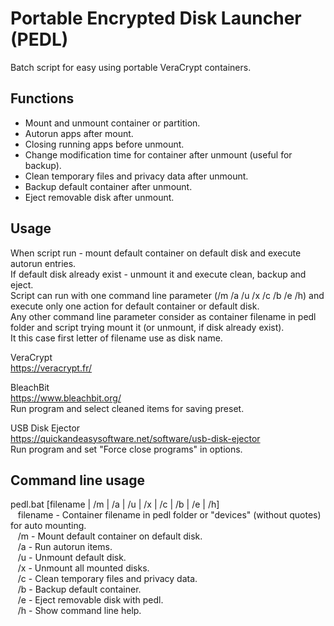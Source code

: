 # Portable Encrypted Disk Launcher (PEDL)
Batch script for easy using portable VeraCrypt containers.

## Functions
- Mount and unmount container or partition.
- Autorun apps after mount.
- Closing running apps before unmount.
- Change modification time for container after unmount (useful for backup).
- Clean temporary files and privacy data after unmount.
- Backup default container after unmount.
- Eject removable disk after unmount.

## Usage
When script run - mount default container on default disk and execute autorun entries.  
If default disk already exist - unmount it and execute clean, backup and eject.  
Script can run with one command line parameter (/m /a /u /x /c /b /e /h) and execute only one action for default container or default disk.  
Any other command line parameter consider as container filename in pedl folder and script trying mount it (or unmount, if disk already exist).  
It this case first letter of filename use as disk name.

VeraCrypt  
https://veracrypt.fr/

BleachBit  
https://www.bleachbit.org/  
Run program and select cleaned items for saving preset.

USB Disk Ejector  
https://quickandeasysoftware.net/software/usb-disk-ejector  
Run program and set "Force close programs" in options.

## Command line usage
pedl.bat [filename | /m | /a | /u | /x | /c | /b | /e | /h]  
&nbsp;&nbsp; filename - Container filename in pedl folder or "devices" (without quotes) for auto mounting.  
&nbsp;&nbsp; /m - Mount default container on default disk.  
&nbsp;&nbsp; /a - Run autorun items.  
&nbsp;&nbsp; /u - Unmount default disk.  
&nbsp;&nbsp; /x - Unmount all mounted disks.  
&nbsp;&nbsp; /c - Clean temporary files and privacy data.  
&nbsp;&nbsp; /b - Backup default container.  
&nbsp;&nbsp; /e - Eject removable disk with pedl.  
&nbsp;&nbsp; /h - Show command line help.  
